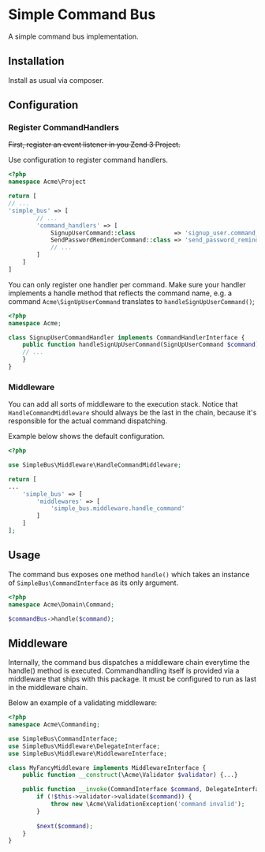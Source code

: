 # Simple Command Bus

A simple command bus implementation.

## Installation

Install as usual via composer.

## Configuration

### Register CommandHandlers

<del>First, register an event listener in you Zend 3 Project. </del>

Use configuration to register command handlers.

```php
<?php
namespace Acme\Project

return [
// ...
'simple_bus' => [
        // ...
        'command_handlers' => [
            SignupUserCommand::class           => 'signup_user.command_handler',
            SendPasswordReminderCommand::class => 'send_password_reminder.command_handler',
            // ...
        ]
    ]
]
```

You can only register one handler per command. 
Make sure your handler implements a handle method that reflects the command name, e.g. a command `Acme\SignUpUserCommand` translates to `handleSignUpUserCommand()`;


```php
<?php
namespace Acme;

class SignupUserCommandHandler implements CommandHandlerInterface {
    public function handleSignUpUserCommand(SignUpUserCommand $command) {
    // ...
    }
}

```

### Middleware

You can add all sorts of middleware to the execution stack. Notice that `HandleCommandMiddleware` should always be the last in the chain, because it's responsible for the actual command dispatching.

Example below shows the default configuration.

```php
<?php

use SimpleBus\Middleware\HandleCommandMiddleware;

return [
...
    'simple_bus' => [
        'middlewares' => [
            'simple_bus.middleware.handle_command'
        ]
    ]
];

```

## Usage

The command bus exposes one method `handle()` which takes an instance of `SimpleBus\CommandInterface` as its only argument.

```php
<?php
namespace Acme\Domain\Command;

$commandBus->handle($command);

```

## Middleware

Internally, the command bus dispatches a middleware chain everytime the handle() method is executed.
Commandhandling itself is provided via a middleware that ships with this package. It must be configured to run as last in the middleware chain.

Below an example of a validating middleware:

```php
<?php
namespace Acme\Commanding;

use SimpleBus\CommandInterface;
use SimpleBus\Middleware\DelegateInterface;
use SimpleBus\Middleware\MiddlewareInterface;

class MyFancyMiddleware implements MiddlewareInterface {
    public function __construct(\Acme\Validator $validator) {...}

    public function __invoke(CommandInterface $command, DelegateInterface $next) {
        if (!$this->validator->validate($command)) {
            throw new \Acme\ValidationException('command invalid');
        }  
        
        $next($command);
    }
}

```

